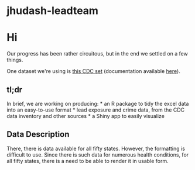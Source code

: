 # jhudash-leadteam

# Hi

Our progress has been rather circuitous, but in the end we settled on a few things. 

One dataset we're using is [this CDC set](ftp://ftp.cdc.gov/pub/Health_Statistics/NCHS/Datasets/DATA2010/State_data_tables/) (documentation available [here](http://wonder.cdc.gov/DATA2010/FTPSELEC.HTM)). 

## tl;dr

In brief, we are working on producing: 
    * an R package to tidy the excel data into an easy-to-use format
    * lead exposure and crime data, from the CDC data inventory and other sources
    * a Shiny app to easily visualize 


## Data Description

There, there is data available for all fifty states. However, the formatting is 
difficult to use. Since there is such data for numerous health conditions, for 
all fifty states, there is a need to be able to render it in usable form.











